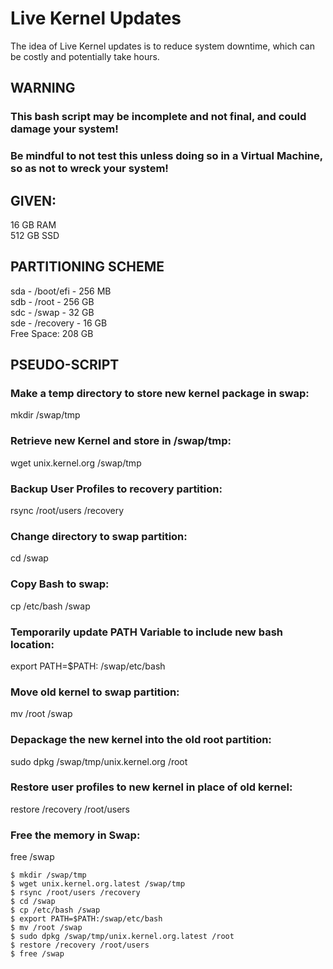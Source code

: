 # Live Kernel Updates
The idea of Live Kernel updates is to reduce system downtime, which can be costly and potentially take hours.  

## WARNING  
### This bash script may be incomplete and not final, and could damage your system!  
### Be mindful to not test this unless doing so in a Virtual Machine, so as not to wreck your system!

## GIVEN: 
16 GB RAM  
512 GB SSD

## PARTITIONING SCHEME
sda - /boot/efi - 256 MB  
sdb - /root - 256 GB  
sdc - /swap - 32 GB  
sde - /recovery - 16 GB  
Free Space: 208 GB  

## PSEUDO-SCRIPT
### Make a temp directory to store new kernel package in swap:  
mkdir /swap/tmp  

### Retrieve new Kernel and store in /swap/tmp:  
wget unix.kernel.org /swap/tmp  

### Backup User Profiles to recovery partition:  
rsync /root/users /recovery  

### Change directory to swap partition:  
cd /swap  

### Copy Bash to swap:  
cp /etc/bash /swap  

### Temporarily update PATH Variable to include new bash location:   
export PATH=$PATH: /swap/etc/bash

### Move old kernel to swap partition:  
mv /root /swap  

### Depackage the new kernel into the old root partition:  
sudo dpkg /swap/tmp/unix.kernel.org /root  

### Restore user profiles to new kernel in place of old kernel:  
restore /recovery /root/users  

### Free the memory in Swap:  
free /swap    

```
$ mkdir /swap/tmp  
$ wget unix.kernel.org.latest /swap/tmp  
$ rsync /root/users /recovery  
$ cd /swap
$ cp /etc/bash /swap
$ export PATH=$PATH:/swap/etc/bash
$ mv /root /swap  
$ sudo dpkg /swap/tmp/unix.kernel.org.latest /root  
$ restore /recovery /root/users  
$ free /swap  
```
